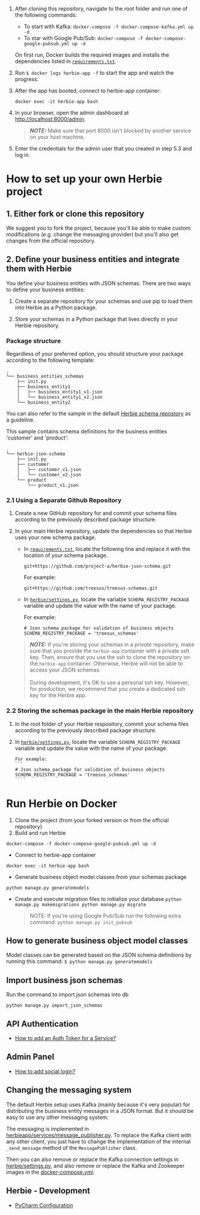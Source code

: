 


1. After cloning this repository, navigate to the root folder and run one of the following commands:
    * To start with Kafka: `docker-compose -f docker-compose-kafka.yml up -d`
    * To star with Google Pub/Sub: `docker-compose -f docker-compose-google-pubsub.yml up -d`
    
   On first run, Docker builds the required images and installs the dependencies listed in [`requirements.txt`](./requirements.txt).


1. Run `$ docker logs herbie-app -f` to start the app and watch the progress.
1. After the app has booted, connect to herbie-app container:

    ```
    docker exec -it herbie-app bash
    ```    

1. In your browser, open the admin dashboard at [http://localhost:8000/admin](http://localhost:8000/admin).

    > **_NOTE:_** Make sure that port 8000 isn't blocked by another service on your host machine.

1. Enter the credentials for the admin user that you created in step 5.3 and log in.




# How to set up your own Herbie project

## 1. Either fork or clone this repository

We suggest you to fork the project, 
because you'll be able to make custom modifications (e.g. change the messaging provider) but you'll also get changes from the official repository.

## 2. Define your business entities and integrate them with Herbie
    
You define your business entities with JSON schemas. There are two ways to define your business entities:

1. Create a separate repository for your schemas and use pip to load them into Herbie as a Python package.

1. Store your schemas in a Python package that lives directly in your Herbie repository.


### Package structure

Regardless of your preferred option, you should structure your package according to the following template:

```
.
└── business_entities_schemas
    ├── init.py 
    ├── business_entity1
    │   ├── business_entity1_v1.json
    │   └── business_entity1_v2.json    
    └── business_entity2
```

You can also refer to the sample in the default [Herbie schema repostory](https://github.com/project-a/herbie-json-schema) as a guideline.

This sample contains schema definitions for the business entities 'customer' and 'product':

```
.
└── herbie-json-schema
    ├── init.py
    ├── customer
    │   ├── customer_v1.json
    │   └── customer_v2.json    
    └── product
        └── product_v1.json
```



### 2.1 Using a Separate Github Repository

1. Create a new GitHub repository for and commit your schema files according to the previously described package structure.
1. In your main Herbie repository, update the dependencies so that Herbie uses your new schema package. 

    * In [`requirements.txt`](./requirements.txt), locate the following line and replace it with the location of your schema package.
    
        `git+https://github.com/project-a/herbie-json-schema.git`

        For example:
    
        `git+https://github.com/treesus/treesus-schemas.git`

    * In [`herbie/settings.py`](herbie_core/settings.py), locate the variable `SCHEMA_REGISTRY_PACKAGE` variable and update the value with the name of your package.

       For example:
       ```
       # Json schema package for validation of business objects
       SCHEMA_REGISTRY_PACKAGE = 'treesus_schemas'
       ````

    > **_NOTE:_** If you're storing your schemas in a _private_ repository, make sure that you provide the `herbie-app` container with a private ssh key. Then, ensure that you use the ssh to clone the repository on the `herbie-app` container. Otherwise, Herbie will not be able to access your JSON schemas. <br/><br/>
    During development, it's OK to use a personal ssh key. However, for production, we recommend that you create a dedicated ssh key for the Herbie app.

### 2.2 Storing the schemas package in the main Herbie repository
1. In the root folder of your Herbie respository, commit your schema files according to the previously described package structure.
1. In [`herbie/settings.py`](herbie_core/settings.py), locate the variable `SCHEMA_REGISTRY_PACKAGE` variable and update the value with the name of your package.

       For example:
       ```
       # Json schema package for validation of business objects
       SCHEMA_REGISTRY_PACKAGE = 'treesus_schemas'
       ````

# Run Herbie on Docker
1. Clone the project (from your forked version or from the official repository)
1. Build and run Herbie
```
docker-compose -f docker-compose-google-pubsub.yml up -d
```
- Connect to herbie-app container
```
docker exec -it herbie-app bash
```
- Generate business object model classes from your schemas package
```
python manage.py generatemodels
```

- Create and execute migration files to initialize your database
        ```
        python manage.py makemigrations
        python manage.py migrate
        ```
        
     > NOTE: If you're using Google Pub/Sub run the following extra command: `python manage.py init_pubsub` 




## How to generate business object model classes
Model classes can be generated based on the JSON schema definitions by running this command:
`$ python manage.py generatemodels`


## Import business json schemas

Run the command to import json schemas into db

`python manage.py import_json_schemas`


## API Authentication
- [How to add an Auth Token for a Service?](docs/add_service_client.md)

## Admin Panel
- [How to add social login?](docs/social_login.md)

## Changing the messaging system
The default Herbie setup uses Kafka (mainly because it's very popular) for distributing
the business entity messages in a JSON format. But it should be easy to use any other
messaging system:

The messaging is implemented in
[herbieapp/services/message_publisher.py](herbieapp/services/message_publisher/message_publisher.py).
To replace the Kafka client with any other client, you just have to change the
implementation of the internal `_send_message` method of the `MessagePublisher` class.

Then you can also remove or replace the Kafka connection settings in
[herbie/settings.py](herbie_core/settings.py), and also remove or replace the Kafka and
Zookeeper images in the [docker-compose.yml](legacy/docker-compose-kafka.yml).


## Herbie - Development
- [PyCharm Configuration](docs/pycharm_config.md)
